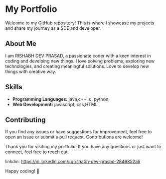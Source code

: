 # My Portfolio

Welcome to my GitHub repository! This is where I showcase my projects and share my journey as a SDE and developer.

## About Me

I am RISHABH DEV PRASAD, a passionate coder with a keen interest in coding and develping new things. I love solving problems, exploring new technologies, and creating meaningful solutions.
Love to develop new things with creative way.


## Skills

- **Programming Languages:** java,c++, c, python,
- **Web Development:** javascript, css,HTML

## Contributing

If you find any issues or have suggestions for improvement, feel free to open an issue or submit a pull request. Contributions are welcome!

Thank you for visiting my portfolio! If you have any questions or just want to connect, feel free to reach out.

linkdin: https://in.linkedin.com/in/rishabh-dev-prasad-2846852a6

Happy coding! 🚀
